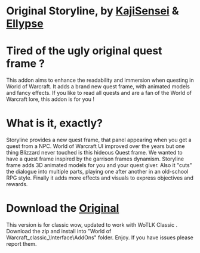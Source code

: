 # Original Storyline, by [KajiSensei] & [Ellypse]

# Tired of the ugly original quest frame ?

This addon aims to enhance the readability and immersion when questing in World of Warcraft. It adds a brand new quest frame, with animated models and fancy effects.
If you like to read all quests and are a fan of the World of Warcraft lore, this addon is for you !

# What is it, exactly?

Storyline provides a new quest frame, that panel appearing when you get a quest from a NPC. World of Warcraft UI improved over the years but one thing Blizzard never touched is this hideous Quest frame. We wanted to have a quest frame inspired by the garrison frames dynamism.
Storyline frame adds 3D animated models for you and your quest giver. Also it "cuts" the dialogue into multiple parts, playing one after another in an old-school RPG style. Finally it adds more effects and visuals to express objectives and rewards.

# Download the [Original] 
This version is for classic wow, updated to work with WoTLK Classic .
Download the zip and install into "World of Warcraft\_classic_\Interface\AddOns\" folder.
Enjoy. If you have issues please report them.


[KajiSensei]: https://twitter.com/Telkostrasz
[Ellypse]: https://twitter.com/EllypseCelwe
[Original]: https://github.com/Ellypse/Storyline